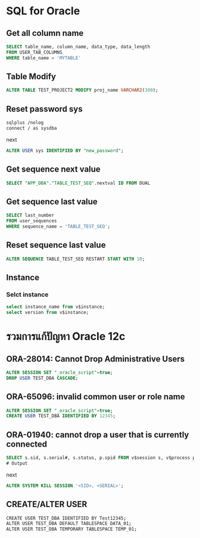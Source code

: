
# SQL for Oracle

## Get all column name
```sql
SELECT table_name, column_name, data_type, data_length
FROM USER_TAB_COLUMNS
WHERE table_name = 'MYTABLE'
```

## Table Modify
```sql
ALTER TABLE TEST_PROJECT2 MODIFY proj_name VARCHAR2(300);
```

## Reset password sys
```bash
sqlplus /nolog
connect / as sysdba
```
next
```sql
ALTER USER sys IDENTIFIED BY "new_password";
```
## Get sequence next value
```sql
SELECT "APP_DBA"."TABLE_TEST_SEQ".nextval ID FROM DUAL
```

## Get sequence last value
```sql
SELECT last_number
FROM user_sequences
WHERE sequence_name = 'TABLE_TEST_SEQ';
```

## Reset sequence last value
```sql
ALTER SEQUENCE TABLE_TEST_SEQ RESTART START WITH 10;
```

## Instance

### Selct instance
```sql
select instance_name from v$instance;
select version from v$instance;
```


# รวมการแก้ปัญหา Oracle 12c

## ORA-28014: Cannot Drop Administrative Users
```sql
ALTER SESSION SET "_oracle_script"=true;
DROP USER TEST_DBA CASCADE;
```

## ORA-65096: invalid common user or role name
```sql
ALTER SESSION SET "_oracle_script"=true;
CREATE USER TEST_DBA IDENTIFIED BY 12345;
```

## ORA-01940: cannot drop a user that is currently connected
```sql
SELECT s.sid, s.serial#, s.status, p.spid FROM v$session s, v$process p WHERE s.username = 'TEST_DBA' AND p.addr(+) = s.paddr;
# Output

```
next
```sql
ALTER SYSTEM KILL SESSION '<SID>, <SERIAL>';
```


## CREATE/ALTER USER
```bash
CREATE USER TEST_DBA IDENTIFIED BY Test12345;
ALTER USER TEST_DBA DEFAULT TABLESPACE DATA_01;
ALTER USER TEST_DBA TEMPORARY TABLESPACE TEMP_01;
```





